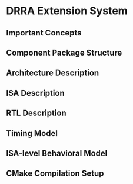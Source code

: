 # DRRA Extension System

## Important Concepts

## Component Package Structure

## Architecture Description

## ISA Description

## RTL Description

## Timing Model

## ISA-level Behavioral Model

## CMake Compilation Setup